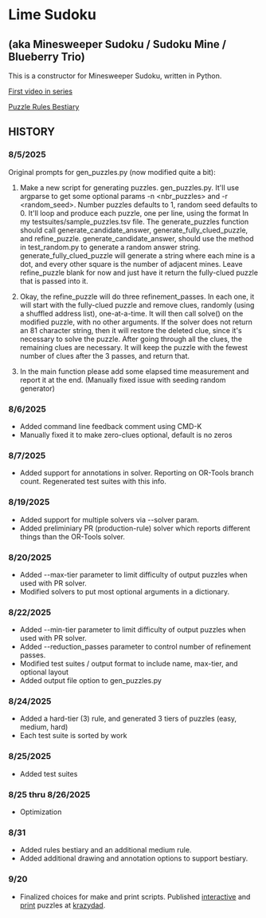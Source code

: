 # Lime Sudoku 
## (aka Minesweeper Sudoku / Sudoku Mine / Blueberry Trio)

This is a constructor for Minesweeper Sudoku, written in Python.

[First video in series](https://www.youtube.com/watch?v=LftLt_dmlu8)

[Puzzle Rules Bestiary](https://github.com/jbum/limesudoku/blob/main/rules_bestiary.md)

## HISTORY

### 8/5/2025

Original prompts for gen_puzzles.py (now modified quite a bit):

1. Make a new script for generating puzzles.  gen_puzzles.py. It'll use argparse to get some optional params -n <nbr_puzzles> and -r <random_seed>. Number puzzles defaults to 1, random seed defaults to 0.  It'll loop and produce each puzzle, one per line, using the format In my testsuites/sample_puzzles.tsv file.  The generate_puzzles function should call generate_candidate_answer, generate_fully_clued_puzzle, and refine_puzzle.  generate_candidate_answer, should use the method in test_random.py to generate a random answer string.  generate_fully_clued_puzzle will generate a string where each mine is a dot, and every other square is the number of adjacent mines.  Leave refine_puzzle blank for now and just have it return the fully-clued puzzle that is passed into it.  

2. Okay, the refine_puzzle will do three refinement_passes.  In each one, it will start with the fully-clued puzzle and remove clues, randomly (using a shuffled address list), one-at-a-time.  It will then call solve() on the modified puzzle, with no other arguments.  If the solver does not return an 81 character string, then it will restore the deleted clue, since it's necessary to solve the puzzle.  After going through all the clues, the remaining clues are necessary.  It will keep the puzzle with the fewest number of clues after the 3 passes, and return that.

3. In the main function please add some elapsed time measurement and report it at the end.
(Manually fixed issue with seeding random generator)

### 8/6/2025

- Added command line feedback comment using CMD-K
- Manually fixed it to make zero-clues optional, default is no zeros

### 8/7/2025

- Added support for annotations in solver.  Reporting on OR-Tools branch count.  Regenerated test suites with this info.

### 8/19/2025

- Added support for multiple solvers via --solver param.
- Added preliminiary PR (production-rule) solver which reports different things than the OR-Tools solver.

### 8/20/2025

- Added --max-tier parameter to limit difficulty of output puzzles when used with PR solver.
- Modified solvers to put most optional arguments in a dictionary.

### 8/22/2025

- Added --min-tier parameter to limit difficulty of output puzzles when used with PR solver.
- Added --reduction_passes parameter to control number of refinement passes.
- Modified test suites / output format to include name, max-tier, and optional layout
- Added output file option to gen_puzzles.py

### 8/24/2025
 - Added a hard-tier (3) rule, and generated 3 tiers of puzzles (easy, medium, hard)
 - Each test suite is sorted by work

### 8/25/2025
 - Added test suites

### 8/25 thru 8/26/2025 
 - Optimization

 ### 8/31
  - Added rules bestiary and an additional medium rule.
  - Added additional drawing and annotation options to support bestiary.

### 9/20
  - Finalized choices for make and print scripts.  Published [interactive](https://krazydad.com/play/limesudoku) and [print](https://krazydad.com/limesudoku/) puzzles at [krazydad](https://krazydad.com/).